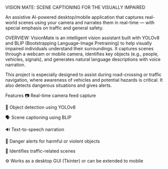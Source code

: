 VISION MATE: SCENE CAPTIONING FOR THE VISUALLY IMPAIRED

An assistive AI-powered desktop/mobile application that captures real-world scenes using your camera and narrates them in real-time — with special emphasis on traffic and general safety. 

OVERVIEW:
VisionMate is an intelligent vision assistant built with YOLOv8 and BLIP (Bootstrapping Language-Image Pretraining) to help visually impaired individuals understand their surroundings. It captures scenes through a webcam or mobile camera, identifies key objects (e.g., people, vehicles, signals), and generates natural language descriptions with voice narration.

This project is especially designed to assist during road-crossing or traffic navigation, where awareness of vehicles and potential hazards is critical. It also detects dangerous situations and gives alerts.

Features
📷 Real-time camera feed capture

🧠 Object detection using YOLOv8

🗣️ Scene captioning using BLIP

🔊 Text-to-speech narration

🛑 Danger alerts for harmful or violent objects

🚦 Identifies traffic-related scenes 

⚙️ Works as a desktop GUI (Tkinter) or can be extended to mobile




